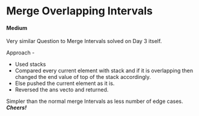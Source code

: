 # Merge Overlapping Intervals

#### Medium

Very similar Question to Merge Intervals solved on Day 3 itself.

Approach -
* Used stacks
* Compared every current element with stack and if it is overlapping then changed the end value of top of the stack accordingly.
* Else pushed the current element as it is.
* Reversed the ans vecto and returned.

Simpler than the normal merge Intervals as less number of edge cases.
<br>
***Cheers!***
